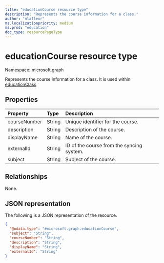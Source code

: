 ```yaml
---
title: "educationCourse resource type"
description: "Represents the course information for a class."
author: "mlafleur"
ms.localizationpriority: medium
ms.prod: "education"
doc_type: resourcePageType
---
```


# educationCourse resource type

Namespace: microsoft.graph

Represents the course information for a class. It is used within [educationClass](educationclass.md).

## Properties

| Property     | Type   | Description                               |
| :----------- | :----- | :---------------------------------------- |
| courseNumber | String | Unique identifier for the course.         |
| description  | String | Description of the course.                |
| displayName  | String | Name of the course.                       |
| externalId   | String | ID of the course from the syncing system. |
| subject      | String | Subject of the course.                    |

## Relationships

None.

## JSON representation

The following is a JSON representation of the resource.

<!-- {
  "blockType": "resource",
  "@odata.type": "microsoft.graph.educationCourse"
}
-->

```json
{
  "@odata.type": "#microsoft.graph.educationCourse",
  "subject": "String",
  "courseNumber": "String",
  "description": "String",
  "displayName": "String",
  "externalId": "String"
}
```
